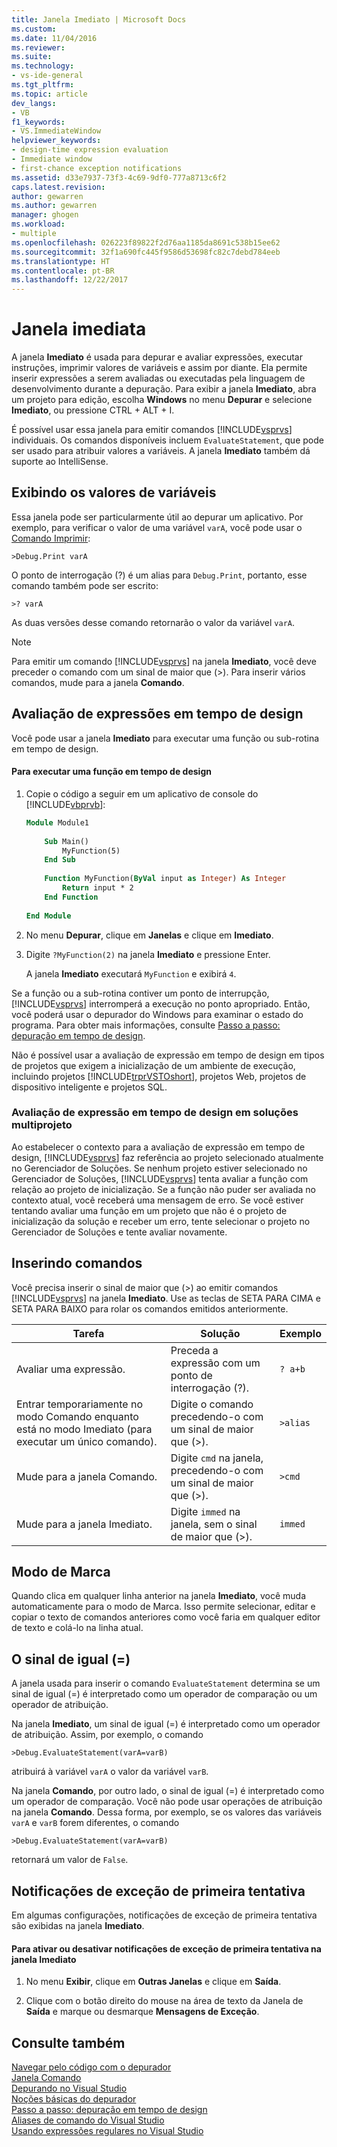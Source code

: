 ```yaml
---
title: Janela Imediato | Microsoft Docs
ms.custom: 
ms.date: 11/04/2016
ms.reviewer: 
ms.suite: 
ms.technology:
- vs-ide-general
ms.tgt_pltfrm: 
ms.topic: article
dev_langs:
- VB
f1_keywords:
- VS.ImmediateWindow
helpviewer_keywords:
- design-time expression evaluation
- Immediate window
- first-chance exception notifications
ms.assetid: d33e7937-73f3-4c69-9df0-777a8713c6f2
caps.latest.revision: 
author: gewarren
ms.author: gewarren
manager: ghogen
ms.workload:
- multiple
ms.openlocfilehash: 026223f89822f2d76aa1185da8691c538b15ee62
ms.sourcegitcommit: 32f1a690fc445f9586d53698fc82c7debd784eeb
ms.translationtype: HT
ms.contentlocale: pt-BR
ms.lasthandoff: 12/22/2017
---
```

# <a name="immediate-window"></a>Janela imediata
A janela **Imediato** é usada para depurar e avaliar expressões, executar instruções, imprimir valores de variáveis e assim por diante. Ela permite inserir expressões a serem avaliadas ou executadas pela linguagem de desenvolvimento durante a depuração. Para exibir a janela **Imediato**, abra um projeto para edição, escolha **Windows** no menu **Depurar** e selecione **Imediato**, ou pressione CTRL + ALT + I.  
  
 É possível usar essa janela para emitir comandos [!INCLUDE[vsprvs](../../code-quality/includes/vsprvs_md.md)] individuais. Os comandos disponíveis incluem `EvaluateStatement`, que pode ser usado para atribuir valores a variáveis. A janela **Imediato** também dá suporte ao IntelliSense.  
  
## <a name="displaying-the-values-of-variables"></a>Exibindo os valores de variáveis  
 Essa janela pode ser particularmente útil ao depurar um aplicativo. Por exemplo, para verificar o valor de uma variável `varA`, você pode usar o [Comando Imprimir](../../ide/reference/print-command.md):  
  
```  
>Debug.Print varA  
```  
  
 O ponto de interrogação (?) é um alias para `Debug.Print`, portanto, esse comando também pode ser escrito:  
  
```  
>? varA  
```  
  
 As duas versões desse comando retornarão o valor da variável `varA`.  
  
> [!NOTE]
>  Para emitir um comando [!INCLUDE[vsprvs](../../code-quality/includes/vsprvs_md.md)] na janela **Imediato**, você deve preceder o comando com um sinal de maior que (>). Para inserir vários comandos, mude para a janela **Comando**.  
  
## <a name="design-time-expression-evaluation"></a>Avaliação de expressões em tempo de design  
 Você pode usar a janela **Imediato** para executar uma função ou sub-rotina em tempo de design.  
  
#### <a name="to-execute-a-function-at-design-time"></a>Para executar uma função em tempo de design  
  
1.  Copie o código a seguir em um aplicativo de console do [!INCLUDE[vbprvb](../../code-quality/includes/vbprvb_md.md)]:  
  
    ```vb
    Module Module1  
  
        Sub Main()  
            MyFunction(5)  
        End Sub  
  
        Function MyFunction(ByVal input as Integer) As Integer  
            Return input * 2  
        End Function  
  
    End Module  
    ```  
  
2.  No menu **Depurar**, clique em **Janelas** e clique em **Imediato**.  
  
3.  Digite `?MyFunction(2)` na janela **Imediato** e pressione Enter.  
  
     A janela **Imediato** executará `MyFunction` e exibirá `4`.  
  
Se a função ou a sub-rotina contiver um ponto de interrupção, [!INCLUDE[vsprvs](../../code-quality/includes/vsprvs_md.md)] interromperá a execução no ponto apropriado. Então, você poderá usar o depurador do Windows para examinar o estado do programa. Para obter mais informações, consulte [Passo a passo: depuração em tempo de design](../../debugger/walkthrough-debugging-at-design-time.md).  
  
Não é possível usar a avaliação de expressão em tempo de design em tipos de projetos que exigem a inicialização de um ambiente de execução, incluindo projetos [!INCLUDE[trprVSTOshort](../../ide/reference/includes/trprvstoshort_md.md)], projetos Web, projetos de dispositivo inteligente e projetos SQL.  
  
### <a name="design-time-expression-evaluation-in-multi-project-solutions"></a>Avaliação de expressão em tempo de design em soluções multiprojeto  
 Ao estabelecer o contexto para a avaliação de expressão em tempo de design, [!INCLUDE[vsprvs](../../code-quality/includes/vsprvs_md.md)] faz referência ao projeto selecionado atualmente no Gerenciador de Soluções. Se nenhum projeto estiver selecionado no Gerenciador de Soluções, [!INCLUDE[vsprvs](../../code-quality/includes/vsprvs_md.md)] tenta avaliar a função com relação ao projeto de inicialização. Se a função não puder ser avaliada no contexto atual, você receberá uma mensagem de erro. Se você estiver tentando avaliar uma função em um projeto que não é o projeto de inicialização da solução e receber um erro, tente selecionar o projeto no Gerenciador de Soluções e tente avaliar novamente.  
  
## <a name="entering-commands"></a>Inserindo comandos  
 Você precisa inserir o sinal de maior que (>) ao emitir comandos [!INCLUDE[vsprvs](../../code-quality/includes/vsprvs_md.md)] na janela **Imediato**. Use as teclas de SETA PARA CIMA e SETA PARA BAIXO para rolar os comandos emitidos anteriormente.  
  
|Tarefa|Solução|Exemplo|  
|----------|--------------|-------------|  
|Avaliar uma expressão.|Preceda a expressão com um ponto de interrogação (?).|`? a+b`|  
|Entrar temporariamente no modo Comando enquanto está no modo Imediato (para executar um único comando).|Digite o comando precedendo-o com um sinal de maior que (>).|`>alias`|  
|Mude para a janela Comando.|Digite `cmd` na janela, precedendo-o com um sinal de maior que (>).|`>cmd`|  
|Mude para a janela Imediato.|Digite `immed` na janela, sem o sinal de maior que (>).|`immed`|  
  
## <a name="mark-mode"></a>Modo de Marca  
 Quando clica em qualquer linha anterior na janela **Imediato**, você muda automaticamente para o modo de Marca. Isso permite selecionar, editar e copiar o texto de comandos anteriores como você faria em qualquer editor de texto e colá-lo na linha atual.  
  
## <a name="the-equals--sign"></a>O sinal de igual (=)  
 A janela usada para inserir o comando `EvaluateStatement` determina se um sinal de igual (=) é interpretado como um operador de comparação ou um operador de atribuição.  
  
 Na janela **Imediato**, um sinal de igual (=) é interpretado como um operador de atribuição. Assim, por exemplo, o comando  
  
```  
>Debug.EvaluateStatement(varA=varB)  
```  
  
 atribuirá à variável `varA` o valor da variável `varB`.  
  
 Na janela **Comando**, por outro lado, o sinal de igual (=) é interpretado como um operador de comparação. Você não pode usar operações de atribuição na janela **Comando**. Dessa forma, por exemplo, se os valores das variáveis `varA` e `varB` forem diferentes, o comando  
  
```  
>Debug.EvaluateStatement(varA=varB)  
```  
  
 retornará um valor de `False`.  
  
## <a name="first-chance-exception-notifications"></a>Notificações de exceção de primeira tentativa  
 Em algumas configurações, notificações de exceção de primeira tentativa são exibidas na janela **Imediato**.  
  
#### <a name="to-toggle-first-chance-exception-notifications-in-the-immediate-window"></a>Para ativar ou desativar notificações de exceção de primeira tentativa na janela Imediato  
  
1.  No menu **Exibir**, clique em **Outras Janelas** e clique em **Saída**.  
  
2.  Clique com o botão direito do mouse na área de texto da Janela de **Saída** e marque ou desmarque **Mensagens de Exceção**.  
  
## <a name="see-also"></a>Consulte também  
 [Navegar pelo código com o depurador](../../debugger/navigating-through-code-with-the-debugger.md)   
 [Janela Comando](../../ide/reference/command-window.md)   
 [Depurando no Visual Studio](../../debugger/debugging-in-visual-studio.md)   
 [Noções básicas do depurador](../../debugger/debugger-basics.md)   
 [Passo a passo: depuração em tempo de design](../../debugger/walkthrough-debugging-at-design-time.md)   
 [Aliases de comando do Visual Studio](../../ide/reference/visual-studio-command-aliases.md)   
 [Usando expressões regulares no Visual Studio](../../ide/using-regular-expressions-in-visual-studio.md)